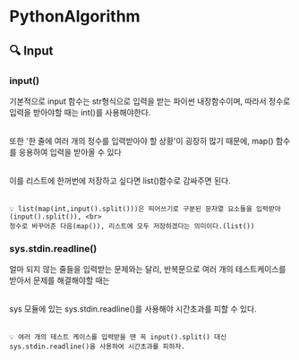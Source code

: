 
PythonAlgorithm
===




## 🔍 Input 

### input()
기본적으로 input 함수는 str형식으로 입력을 받는 파이썬 내장함수이며, 따라서 정수로 입력을 받아야할 때는 int()를 사용해야한다. <br><br>

또한 '한 줄에 여러 개의 정수를 입력받아야 할 상황'이 굉장히 많기 때문에, map() 함수를 응용하여 입력을 받아올 수 있다 <br><br>

이를 리스트에 한꺼번에 저장하고 싶다면 list()함수로 감싸주면 된다. <br><br>



``` 
💡 list(map(int,input().split()))은 띄어쓰기로 구분된 문자열 요소들을 입력받아(input().split()), <br>
정수로 바꾸어준 다음(map()), 리스트에 모두 저장하겠다는 의미이다.(list())
```






### sys.stdin.readline()

얼마 되지 않는 줄들을 입력받는 문제와는 달리, 반복문으로 여러 개의 테스트케이스를 받아서 문제를 해결해야할 때는 <br><br>

sys 모듈에 있는 sys.stdin.readline()를 사용해야 시간초과를 피할 수 있다. <br><br>

``` 
💡 여러 개의 테스트 케이스를 입력받을 땐 꼭 input().split() 대신 sys.stdin.readline()을 사용하여 시간초과를 피하자.
```



